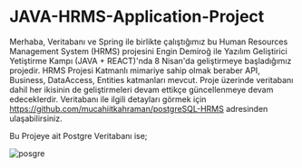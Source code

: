 # JAVA-HRMS-Application-Project

Merhaba, Veritabanı ve Spring ile birlikte çalıştığımız bu Human Resources Management System (HRMS) projesini Engin Demiroğ ile Yazılım Geliştirici Yetiştirme Kampı (JAVA + REACT)'nda 8 Nisan'da geliştirmeye başladığımız projedir.
HRMS Projesi Katmanlı mimariye sahip olmak beraber API, Business, DataAccess, Entities katmanları mevcut. Proje üzerinde veritabanı dahil her ikisinin de geliştirmeleri devam ettikçe güncellenmeye devam edeceklerdir.
Veritabanı ile ilgili detayları görmek için https://github.com/mucahiitkahraman/postgreSQL-HRMS adresinden ulaşabilirsiniz.

Bu Projeye ait Postgre Veritabanı ise;

![posgre](https://i.hizliresim.com/bloteqz.png "veritabanı")
